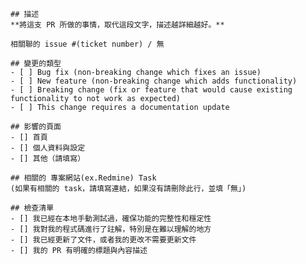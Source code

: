 	## 描述
	**將這支 PR 所做的事情，取代這段文字，描述越詳細越好。**
	
	相關聯的 issue #(ticket number) / 無
	
	## 變更的類型
	- [ ] Bug fix (non-breaking change which fixes an issue)
	- [ ] New feature (non-breaking change which adds functionality)
	- [ ] Breaking change (fix or feature that would cause existing functionality to not work as expected)
	- [ ] This change requires a documentation update
	
	## 影響的頁面
	- [] 首頁
	- [] 個人資料與設定
	- [] 其他（請填寫）
	
	## 相關的 專案網站(ex.Redmine) Task
	(如果有相關的 task，請填寫連結，如果沒有請刪除此行，並填「無」)
	
	## 檢查清單
	- [] 我已經在本地手動測試過，確保功能的完整性和穩定性
	- [] 我對我的程式碼進行了註解，特別是在難以理解的地方
	- [] 我已經更新了文件，或者我的更改不需要更新文件
	- [] 我的 PR 有明確的標題與內容描述